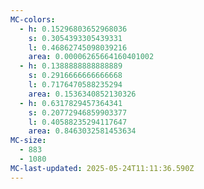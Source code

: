 ```yaml
---
MC-colors:
  - h: 0.15296803652968036
    s: 0.3054393305439331
    l: 0.46862745098039216
    area: 0.00006265664160401002
  - h: 0.1388888888888889
    s: 0.2916666666666668
    l: 0.7176470588235294
    area: 0.1536340852130326
  - h: 0.6317829457364341
    s: 0.20772946859903377
    l: 0.40588235294117647
    area: 0.8463032581453634
MC-size:
  - 883
  - 1080
MC-last-updated: 2025-05-24T11:11:36.590Z
---
```

